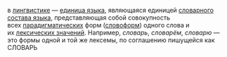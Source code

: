 в [лингвистике](https://ru.wikipedia.org/wiki/%D0%9B%D0%B8%D0%BD%D0%B3%D0%B2%D0%B8%D1%81%D1%82%D0%B8%D0%BA%D0%B0 "Лингвистика") — [единица языка](https://ru.wikipedia.org/wiki/%D0%95%D0%B4%D0%B8%D0%BD%D0%B8%D1%86%D0%B0_%D1%8F%D0%B7%D1%8B%D0%BA%D0%B0 "Единица языка"), являющаяся единицей [словарного состава языка](https://ru.wikipedia.org/wiki/%D0%9B%D0%B5%D0%BA%D1%81%D0%B8%D0%BA%D0%B0 "Лексика"), представляющая собой совокупность всех [парадигматических](https://ru.wikipedia.org/wiki/%D0%9F%D0%B0%D1%80%D0%B0%D0%B4%D0%B8%D0%B3%D0%BC%D0%B0_(%D0%BB%D0%B8%D0%BD%D0%B3%D0%B2%D0%B8%D1%81%D1%82%D0%B8%D0%BA%D0%B0) "Парадигма (лингвистика)") форм ([словоформ](https://ru.wikipedia.org/wiki/%D0%A1%D0%BB%D0%BE%D0%B2%D0%BE%D1%84%D0%BE%D1%80%D0%BC%D0%B0 "Словоформа")) одного слова и их [лексических значений](https://ru.wikipedia.org/wiki/%D0%9B%D0%B5%D0%BA%D1%81%D0%B8%D1%87%D0%B5%D1%81%D0%BA%D0%BE%D0%B5_%D0%B7%D0%BD%D0%B0%D1%87%D0%B5%D0%BD%D0%B8%D0%B5 "Лексическое значение"). Например, _словарь_, _словарём_, _словарю_ — это формы одной и той же лексемы, по соглашению пишущейся как СЛОВАРЬ